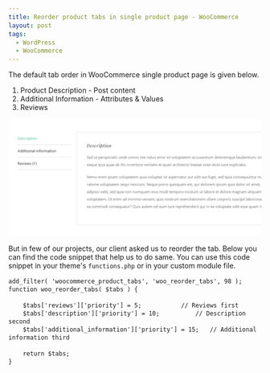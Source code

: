 ```yaml
---
title: Reorder product tabs in single product page - WooCommerce
layout: post
tags:
  - WordPress
  - WooCommerce
---
```


The default tab order in WooCommerce single product page is given below.

1. Product Description - Post content
2. Additional Information -  Attributes & Values
3. Reviews

![WooCommerce Product Tabs](/images/2017/product-tabs-woocommerce.png)

But in few of our projects, our client asked us to reorder the tab. Below you can find the code snippet that help us to do same. You can use this code snippet in your theme's `functions.php` or in your custom module file.


	add_filter( 'woocommerce_product_tabs', 'woo_reorder_tabs', 98 );
	function woo_reorder_tabs( $tabs ) {

		$tabs['reviews']['priority'] = 5;			// Reviews first
		$tabs['description']['priority'] = 10;			// Description second
		$tabs['additional_information']['priority'] = 15;	// Additional information third

		return $tabs;
	}
